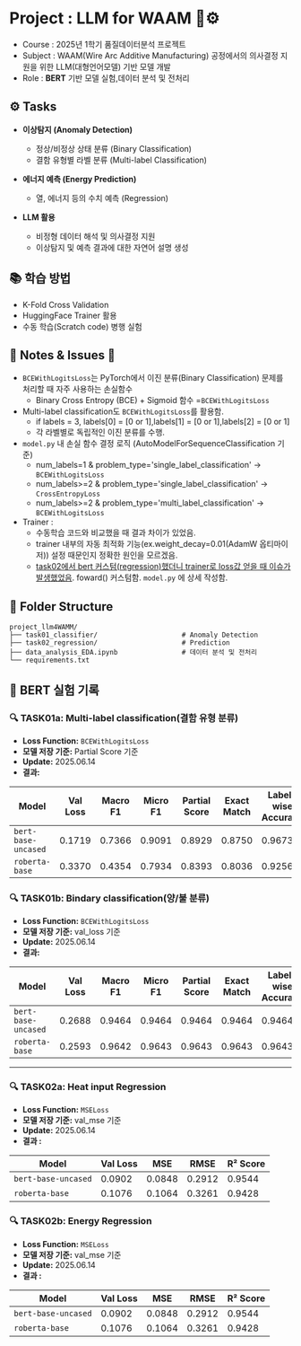 # Project : LLM for WAAM 🤖⚙️

- Course : 2025년 1학기 품질데이터분석 프로젝트  
- Subject : WAAM(Wire Arc Additive Manufacturing) 공정에서의 의사결정 지원을 위한 LLM(대형언어모델) 기반 모델 개발  
- Role : **BERT** 기반 모델 실험,데이터 분석 및 전처리

## ⚙️ Tasks

- **이상탐지 (Anomaly Detection)**  
  - 정상/비정상 상태 분류 (Binary Classification)  
  - 결함 유형별 라벨 분류 (Multi-label Classification)  

- **에너지 예측 (Energy Prediction)**  
  - 열, 에너지 등의 수치 예측 (Regression)  

- **LLM 활용**  
  - 비정형 데이터 해석 및 의사결정 지원  
  - 이상탐지 및 예측 결과에 대한 자연어 설명 생성  


## 📚 학습 방법
- K-Fold Cross Validation  
- HuggingFace Trainer 활용 
- 수동 학습(Scratch code) 병행 실험

## 📌 Notes & Issues 🧷
- `BCEWithLogitsLoss`는 PyTorch에서 이진 분류(Binary Classification) 문제를 처리할 때 자주 사용하는 손실함수    
    - Binary Cross Entropy (BCE) + Sigmoid 함수 =`BCEWithLogitsLoss`
- Multi-label classification도 `BCEWithLogitsLoss`를 활용함.     
    - if labels = 3, labels[0] = [0 or 1],labels[1] = [0 or 1],labels[2] = [0 or 1]   
    - 각 라벨별로 독립적인 이진 분류를 수행.
- `model.py` 내 손실 함수 결정 로직 (AutoModelForSequenceClassification 기준)
    - num_labels=1 & problem_type='single_label_classification' → `BCEWithLogitsLoss`   
    - num_labels>=2 & problem_type='single_label_classification' → `CrossEntropyLoss`    
    - num_labels>=2 & problem_type='multi_label_classification' → `BCEWithLogitsLoss`
- Trainer :
    - 수동학습 코드와 비교했을 때 결과 차이가 있었음.
    - trainer 내부의 자동 최적화 기능(ex.weight_decay=0.01(AdamW 옵티마이저)) 설정 때문인지 정확한 원인을 모르겠음.
    - [task02에서 bert 커스텀(regression)했더니 trainer로 loss값 얻을 때 이슈가 발생했었음](https://discuss.huggingface.co/t/implementing-a-trainer-with-custom-loss-produces-key-error/38171). foward() 커스텀함. `model.py` 에 상세 작성함.


## 📁 Folder Structure
```
project_llm4WAMM/
├── task01_classifier/                     # Anomaly Detection
├── task02_regression/                     # Prediction
├── data_analysis_EDA.ipynb                # 데이터 분석 및 전처리    
└── requirements.txt    
```
   
## 🧪 BERT 실험 기록

### 🔍 TASK01a: Multi-label classification(결함 유형 분류)  
- **Loss Function:** `BCEWithLogitsLoss` 
- **모델 저장 기준:** Partial Score 기준    
- **Update:** 2025.06.14   
- **결과:**   

| Model               | Val Loss | Macro F1 | Micro F1 | Partial Score | Exact Match | Label-wise Accuracy |
| ------------------- | -------- | -------- | -------- | ------------- | ----------- | ------------------- |
| `bert-base-uncased` | 0.1719   | 0.7366   | 0.9091   | 0.8929        | 0.8750      | 0.9673              |
| `roberta-base`      | 0.3370   | 0.4354   | 0.7934   | 0.8393        | 0.8036      | 0.9256              |


### 🔍 TASK01b: Bindary classification(양/불 분류)
- **Loss Function:** `BCEWithLogitsLoss`    
- **모델 저장 기준:** val_loss 기준
- **Update:** 2025.06.14  
- **결과:**   

| Model               | Val Loss | Macro F1 | Micro F1 | Partial Score | Exact Match | Label-wise Accuracy |
| ------------------- | -------- | -------- | -------- | ------------- | ----------- | ------------------- |
| `bert-base-uncased` | 0.2688   | 0.9464   | 0.9464   | 0.9464        | 0.9464      | 0.9464              |
| `roberta-base`      | 0.2593   | 0.9642   | 0.9643   | 0.9643        | 0.9643      | 0.9643              |


--- 
### 🔍 TASK02a: Heat input Regression
- **Loss Function:** `MSELoss`  
- **모델 저장 기준:** val_mse 기준
- **Update:** 2025.06.14  
- **결과 :**   

| Model              | Val Loss | MSE     | RMSE    | R² Score |
|--------------------|----------|---------|---------|----------|
| `bert-base-uncased`| 0.0902   | 0.0848  | 0.2912  | 0.9544   |
| `roberta-base`     | 0.1076   | 0.1064  | 0.3261  | 0.9428   |

### 🔍 TASK02b: Energy Regression
- **Loss Function:** `MSELoss`  
- **모델 저장 기준:** val_mse 기준
- **Update:** 2025.06.14  
- **결과 :**   

| Model              | Val Loss | MSE     | RMSE    | R² Score |
|--------------------|----------|---------|---------|----------|
| `bert-base-uncased`| 0.0902   | 0.0848  | 0.2912  | 0.9544   |
| `roberta-base`     | 0.1076   | 0.1064  | 0.3261  | 0.9428   |

<!--
### To-Do

- [ ] 🔄 작업 중 : 품질 예측 성능 평가 코드 개선 중
- [ ] ✅ 완료됨 : 데이터셋 병합 및 전처리 (2025-05-23)
- [ ] 📌 다음 할 일 : inference 모듈 디버깅
-->

